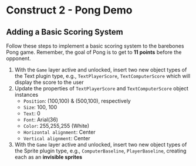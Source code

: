 # Construct 2 - Pong Demo

## Adding a Basic Scoring System

Follow these steps to implement a basic scoring system to the barebones Pong game.  Remember, the goal of Pong is to get to **11 points** before the opponent. 

1. With the `Game` layer active and unlocked, insert two new object types of the Text plugin type, e.g., `TextPlayerScore`, `TextComputerScore` which will display the score to the user
2. Update the properties of `TextPlayerScore` and `TextComputerScore` object instances
    * `Position`: (100,100) &amp; (500,100), respectively 
    * `Size`: 100, 100
    * `Text`: 0
    * `Font`: Arial(36)
    * `Color`: 255,255,255 (White)
    * `Horizontal alignment`: Center
    * `Vertical alignment`: Center
3. With the `Game` layer active and unlocked, insert two new object types of the Sprite plugin type, e.g., `ComputerBaseline`, `PlayerBaseline`, creating each as an **invisible sprites**
